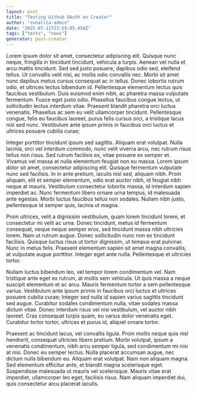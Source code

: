 ```yaml
---
layout: post
title: "Testing Github OAuth on Create!"
author: "zunalita-admin"
date: "2025-07-11T23:59:05.456Z"
tags: ["tests", "news"]
generator: post-creator
---
```


Lorem ipsum dolor sit amet, consectetur adipiscing elit. Quisque nunc neque, fringilla in tincidunt tincidunt, vehicula a turpis. Aenean vel nulla et arcu mattis tincidunt. Sed sed justo posuere, dapibus odio sed, eleifend tellus. Ut convallis velit nisi, ac mollis odio convallis nec. Morbi sit amet nunc dapibus metus cursus consequat ac in tellus. Donec lobortis rutrum odio, et ultrices lectus bibendum id. Pellentesque elementum lectus quis faucibus vestibulum. Duis euismod enim nibh, ac pharetra massa vulputate fermentum. Fusce eget justo odio. Phasellus faucibus congue lectus, ut sollicitudin lectus interdum vitae. Praesent blandit pharetra orci luctus venenatis. Phasellus ac sem eu velit ullamcorper tincidunt. Pellentesque congue, felis eu faucibus laoreet, purus felis cursus orci, a tristique lacus nisl sed nunc. Vestibulum ante ipsum primis in faucibus orci luctus et ultrices posuere cubilia curae;

Integer porttitor tincidunt ipsum sed sagittis. Aliquam erat volutpat. Nulla lacinia, orci vel interdum commodo, nunc velit viverra arcu, nec rutrum risus tellus non risus. Sed rutrum facilisis ex, vitae posuere ex semper et. Vivamus vel massa at nulla elementum feugiat non eu massa. Lorem ipsum dolor sit amet, consectetur adipiscing elit. Quisque fermentum vulputate nunc sed facilisis. In in ante pretium, iaculis nisl sed, aliquam nibh. Proin aliquam, elit et semper elementum, odio erat auctor nibh, id feugiat nibh neque at mauris. Vestibulum consectetur lobortis massa, id interdum sapien imperdiet ac. Nunc fermentum libero ornare urna tempus, id malesuada ante egestas. Morbi luctus faucibus tellus non sodales. Nullam nibh justo, pellentesque id semper quis, lacinia ut magna.

Proin ultrices, velit a dignissim vestibulum, quam lorem tincidunt lorem, et consectetur mi velit ac urna. Donec tincidunt, metus id fermentum consequat, neque neque semper eros, sed tincidunt massa nibh ultricies lorem. Nam ut rutrum augue. Donec sollicitudin nunc non ex tincidunt facilisis. Quisque luctus risus ut tortor dignissim, ut tempus erat pulvinar. Nunc in metus felis. Praesent elementum sapien sit amet magna convallis, at vulputate augue porttitor. Integer eget ante nulla. Pellentesque et ultricies tortor.

Nullam luctus bibendum leo, vel tempor lorem condimentum vel. Nam tristique ante eget ex rutrum, at mollis sem vehicula. Ut quis massa a neque suscipit elementum et ac arcu. Mauris fermentum tortor a sem pellentesque varius. Vestibulum ante ipsum primis in faucibus orci luctus et ultrices posuere cubilia curae; Integer sed nulla id sapien varius sagittis tincidunt sed augue. Curabitur sodales condimentum nulla, vitae sodales massa dictum vitae. Donec interdum risus vel nisi vestibulum, vel auctor nibh laoreet. Cras consequat turpis quam, eu varius dolor venenatis eget. Curabitur tortor tortor, ultrices et purus id, aliquet ornare tortor.

Praesent ac tincidunt lacus, vel convallis ligula. Proin mollis neque quis nisl hendrerit, consequat ultricies libero pretium. Morbi volutpat, ipsum a venenatis condimentum, nibh arcu semper ligula, sed condimentum mi nisi at nisi. Donec eu semper lectus. Nulla placerat accumsan augue, nec dictum nulla bibendum eu. Aliquam erat volutpat. Nam non aliquam magna. Sed elementum efficitur ante, et blandit magna scelerisque eget. Suspendisse malesuada ut mauris vel scelerisque. Mauris vitae erat imperdiet, ullamcorper leo eget, facilisis risus. Nam aliquam imperdiet dui, quis consectetur arcu placerat iaculis.
